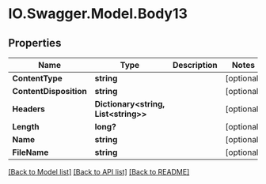 # IO.Swagger.Model.Body13
## Properties

Name | Type | Description | Notes
------------ | ------------- | ------------- | -------------
**ContentType** | **string** |  | [optional] 
**ContentDisposition** | **string** |  | [optional] 
**Headers** | **Dictionary&lt;string, List&lt;string&gt;&gt;** |  | [optional] 
**Length** | **long?** |  | [optional] 
**Name** | **string** |  | [optional] 
**FileName** | **string** |  | [optional] 

[[Back to Model list]](../README.md#documentation-for-models) [[Back to API list]](../README.md#documentation-for-api-endpoints) [[Back to README]](../README.md)

